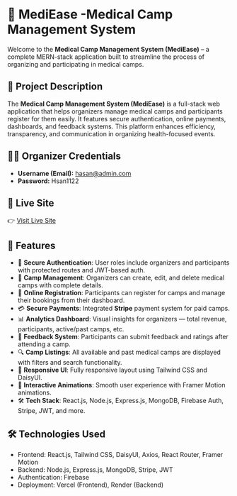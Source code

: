 # 🏥 MediEase -Medical Camp Management System

Welcome to the **Medical Camp Management System (MediEase)** – a complete MERN-stack application built to streamline the process of organizing and participating in medical camps.

## 📄 Project Description

The **Medical Camp Management System (MediEase)** is a full-stack web application that helps organizers manage medical camps and participants register for them easily. It features secure authentication, online payments, dashboards, and feedback systems. This platform enhances efficiency, transparency, and communication in organizing health-focused events.

## 👨‍⚕️ Organizer Credentials

- **Username (Email):** hasan@admin.com
- **Password:** Hsan1122

## 🔗 Live Site

👉 [Visit Live Site](https://mediease-f28e1.web.app/)

## 📌 Features

- 🔐 **Secure Authentication**: User roles include organizers and participants with protected routes and JWT-based auth.
- 📅 **Camp Management**: Organizers can create, edit, and delete medical camps with complete details.
- 🧾 **Online Registration**: Participants can register for camps and manage their bookings from their dashboard.
- 💳 **Secure Payments**: Integrated **Stripe** payment system for paid camps.
- 📊 **Analytics Dashboard**: Visual insights for organizers — total revenue, participants, active/past camps, etc.
- 📝 **Feedback System**: Participants can submit feedback and ratings after attending a camp.
- 🔍 **Camp Listings**: All available and past medical camps are displayed with filters and search functionality.
- 📱 **Responsive UI**: Fully responsive layout using Tailwind CSS and DaisyUI.
- 🎨 **Interactive Animations**: Smooth user experience with Framer Motion animations.
- 🛠️ **Tech Stack**: React.js, Node.js, Express.js, MongoDB, Firebase Auth, Stripe, JWT, and more.

## 🛠️ Technologies Used

- Frontend: React.js, Tailwind CSS, DaisyUI, Axios, React Router, Framer Motion
- Backend: Node.js, Express.js, MongoDB, Stripe, JWT
- Authentication: Firebase
- Deployment: Vercel (Frontend), Render (Backend)

